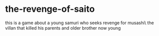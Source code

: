 # the-revenge-of-saito
this is a game about a young samuri who seeks revenge for musashi\ the villan that killed his parents and older brother now young
